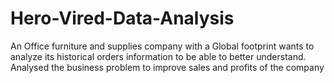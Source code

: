 # Hero-Vired-Data-Analysis
An Office furniture and supplies company with a Global footprint wants to analyze its historical orders information to be able to better understand.
Analysed the business problem to improve sales and profits of the company
